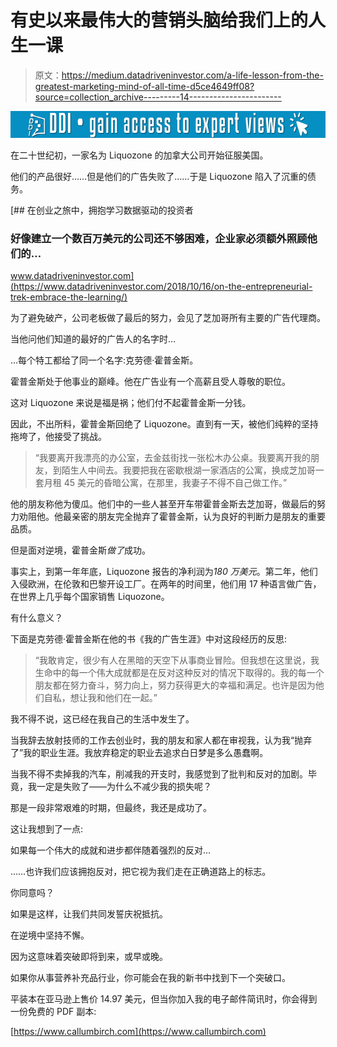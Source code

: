 # 有史以来最伟大的营销头脑给我们上的人生一课

> 原文：<https://medium.datadriveninvestor.com/a-life-lesson-from-the-greatest-marketing-mind-of-all-time-d5ce4649ff08?source=collection_archive---------14----------------------->

[![](img/7de2ad4d8904910974f01c24f99baa9c.png)](http://www.track.datadriveninvestor.com/1B9E)

在二十世纪初，一家名为 Liquozone 的加拿大公司开始征服美国。

他们的产品很好……但是他们的广告失败了……于是 Liquozone 陷入了沉重的债务。

[](https://www.datadriveninvestor.com/2018/10/16/on-the-entrepreneurial-trek-embrace-the-learning/) [## 在创业之旅中，拥抱学习数据驱动的投资者

### 好像建立一个数百万美元的公司还不够困难，企业家必须额外照顾他们的…

www.datadriveninvestor.com](https://www.datadriveninvestor.com/2018/10/16/on-the-entrepreneurial-trek-embrace-the-learning/) 

为了避免破产，公司老板做了最后的努力，会见了芝加哥所有主要的广告代理商。

当他问他们知道的最好的广告人的名字时…

…每个特工都给了同一个名字:克劳德·霍普金斯。

霍普金斯处于他事业的巅峰。他在广告业有一个高薪且受人尊敬的职位。

这对 Liquozone 来说是福是祸；他们付不起霍普金斯一分钱。

因此，不出所料，霍普金斯回绝了 Liquozone。直到有一天，被他们纯粹的坚持拖垮了，他接受了挑战。

> “我要离开我漂亮的办公室，去金兹街找一张松木办公桌。我要离开我的朋友，到陌生人中间去。我要把我在密歇根湖一家酒店的公寓，换成芝加哥一套月租 45 美元的昏暗公寓，在那里，我妻子不得不自己做工作。”

他的朋友称他为傻瓜。他们中的一些人甚至开车带霍普金斯去芝加哥，做最后的努力劝阻他。他最亲密的朋友完全抛弃了霍普金斯，认为良好的判断力是朋友的重要品质。

但是面对逆境，霍普金斯*做了*成功。

事实上，到第一年年底，Liquozone 报告的净利润为*180 万美元*。第二年，他们入侵欧洲，在伦敦和巴黎开设工厂。在两年的时间里，他们用 17 种语言做广告，在世界上几乎每个国家销售 Liquozone。

有什么意义？

下面是克劳德·霍普金斯在他的书《我的广告生涯》中对这段经历的反思:

> “我敢肯定，很少有人在黑暗的天空下从事商业冒险。但我想在这里说，我生命中的每一个伟大成就都是在反对这种反对的情况下取得的。我的每一个朋友都在努力奋斗，努力向上，努力获得更大的幸福和满足。也许是因为他们自私，想让我和他们在一起。”

我不得不说，这已经在我自己的生活中发生了。

当我辞去放射技师的工作去创业时，我的朋友和家人都在审视我，认为我“抛弃了”我的职业生涯。我放弃稳定的职业去追求白日梦是多么愚蠢啊。

当我不得不卖掉我的汽车，削减我的开支时，我感觉到了批判和反对的加剧。毕竟，我一定是失败了——为什么不减少我的损失呢？

那是一段非常艰难的时期，但最终，我还是成功了。

这让我想到了一点:

如果每一个伟大的成就和进步都伴随着强烈的反对…

……也许我们应该拥抱反对，把它视为我们走在正确道路上的标志。

你同意吗？

如果是这样，让我们共同发誓庆祝抵抗。

在逆境中坚持不懈。

因为这意味着突破即将到来，或早或晚。

如果你从事营养补充品行业，你可能会在我的新书中找到下一个突破口。

平装本在亚马逊上售价 14.97 美元，但当你加入我的电子邮件简讯时，你会得到一份免费的 PDF 副本:

[https://www.callumbirch.com](https://www.callumbirch.com)